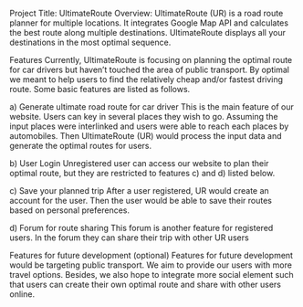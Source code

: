 Project Title: UltimateRoute
Overview:
UltimateRoute (UR) is a road route planner for multiple locations. It integrates Google Map API and calculates the best route along multiple destinations. UltimateRoute displays all your destinations in the most optimal sequence. 

Features
Currently, UltimateRoute is focusing on planning the optimal route for car drivers but haven’t touched the area of public transport. By optimal we meant to help users to find the relatively cheap and/or fastest driving route. Some basic features are listed as follows.

a)	Generate ultimate road route for car driver
This is the main feature of our website. Users can key in several places they wish to go. Assuming the input places were interlinked and users were able to reach each places by automobiles. Then UltimateRoute (UR) would process the input data and generate the optimal routes for users.

b)	User Login
Unregistered user can access our website to plan their optimal route, but they are restricted to features c) and d) listed below.

c)	Save your planned trip
After a user registered, UR would create an account for the user. Then the user would be able to save their routes based on personal preferences.

d)	Forum for route sharing
This forum is another feature for registered users. In the forum they can share their trip with other UR users

Features for future development (optional)
Features for future development would be targeting public transport. We aim to provide our users with more travel options. Besides, we also hope to integrate more social element such that users can create their own optimal route and share with other users online.
